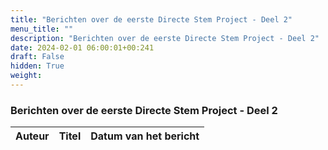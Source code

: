 ```yaml
---
title: "Berichten over de eerste Directe Stem Project - Deel 2"
menu_title: ""
description: "Berichten over de eerste Directe Stem Project - Deel 2"
date: 2024-02-01 06:00:01+00:241
draft: False
hidden: True
weight:
---
```

### Berichten over de eerste Directe Stem Project - Deel 2

**Auteur** | **Titel** | **Datum van het bericht**
---|---|---
